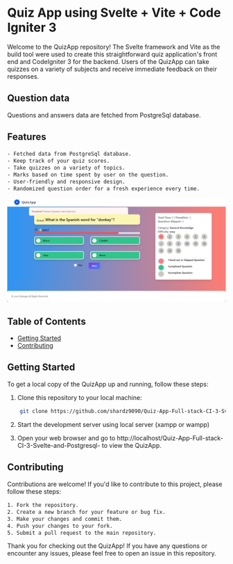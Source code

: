 # Quiz App using Svelte + Vite + Code Igniter 3

Welcome to the QuizApp repository! The Svelte framework and Vite as the build tool were used to create this straightforward quiz application's front end and CodeIgniter 3 for the backend. Users of the QuizApp can take quizzes on a variety of subjects and receive immediate feedback on their responses.

## Question data

Questions and answers data are fetched from PostgreSql database.

## Features

    - Fetched data from PostgreSql database.
    - Keep track of your quiz scores.
    - Take quizzes on a variety of topics.
    - Marks based on time spent by user on the question.
    - User-friendly and responsive design.
    - Randomized question order for a fresh experience every time.

![QuizApp Screenshot](./screenshotquiz.jpg)

## Table of Contents

- [Getting Started](#getting-started)
- [Contributing](#contributing)

## Getting Started

To get a local copy of the QuizApp up and running, follow these steps:

1. Clone this repository to your local machine:

```bash
    git clone https://github.com/shardz9090/Quiz-App-Full-stack-CI-3-Svelte-and-Postgresql-
```

2. Start the development server using local server (xampp or wampp)

3. Open your web browser and go to http://localhost/Quiz-App-Full-stack-CI-3-Svelte-and-Postgresql- to view the QuizApp.

## Contributing

Contributions are welcome! If you'd like to contribute to this project, please follow these steps:

    1. Fork the repository.
    2. Create a new branch for your feature or bug fix.
    3. Make your changes and commit them.
    4. Push your changes to your fork.
    5. Submit a pull request to the main repository.

Thank you for checking out the QuizApp! If you have any questions or encounter any issues, please feel free to open an issue in this repository.
